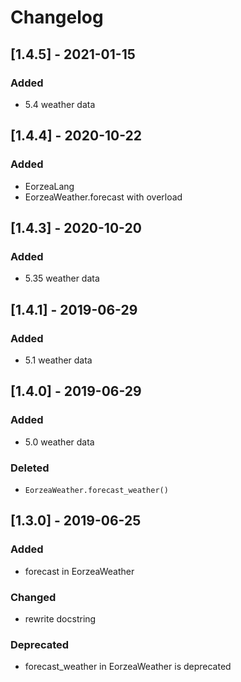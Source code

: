 # Changelog

## [1.4.5] - 2021-01-15
### Added
+ 5.4 weather data

## [1.4.4] - 2020-10-22
### Added
+ EorzeaLang
+ EorzeaWeather.forecast with overload

## [1.4.3] - 2020-10-20
### Added
+ 5.35 weather data

## [1.4.1] - 2019-06-29

### Added
+ 5.1 weather data

## [1.4.0] - 2019-06-29

### Added
+ 5.0 weather data

### Deleted
+ `EorzeaWeather.forecast_weather()`

## [1.3.0] - 2019-06-25

### Added
+ forecast in EorzeaWeather

### Changed
+ rewrite docstring

### Deprecated
+ forecast_weather in EorzeaWeather is deprecated

